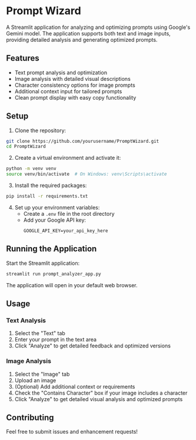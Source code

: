 # Prompt Wizard

A Streamlit application for analyzing and optimizing prompts using Google's Gemini model. The application supports both text and image inputs, providing detailed analysis and generating optimized prompts.

## Features

- Text prompt analysis and optimization
- Image analysis with detailed visual descriptions
- Character consistency options for image prompts
- Additional context input for tailored prompts
- Clean prompt display with easy copy functionality

## Setup

1. Clone the repository:
```bash
git clone https://github.com/yourusername/PromptWizard.git
cd PromptWizard
```

2. Create a virtual environment and activate it:
```bash
python -m venv venv
source venv/bin/activate  # On Windows: venv\Scripts\activate
```

3. Install the required packages:
```bash
pip install -r requirements.txt
```

4. Set up your environment variables:
   - Create a `.env` file in the root directory
   - Add your Google API key:
     ```
     GOOGLE_API_KEY=your_api_key_here
     ```

## Running the Application

Start the Streamlit application:
```bash
streamlit run prompt_analyzer_app.py
```

The application will open in your default web browser.

## Usage

### Text Analysis
1. Select the "Text" tab
2. Enter your prompt in the text area
3. Click "Analyze" to get detailed feedback and optimized versions

### Image Analysis
1. Select the "Image" tab
2. Upload an image
3. (Optional) Add additional context or requirements
4. Check the "Contains Character" box if your image includes a character
5. Click "Analyze" to get detailed visual analysis and optimized prompts

## Contributing

Feel free to submit issues and enhancement requests!

